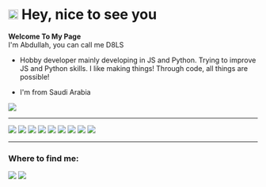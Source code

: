 # <img src="https://emojis.slackmojis.com/emojis/images/1531849430/4246/blob-sunglasses.gif?1531849430" width="20"/> Hey, nice to see you
**Welcome To My Page**</br>
I'm Abdullah, you can call me D8LS

- Hobby developer
mainly developing in JS and Python. Trying to improve JS and Python skills. I like making things! Through code, all things are possible!

- I'm from Saudi Arabia

<img src="https://github-readme-stats.vercel.app/api?username=D8LS1&show_icons=true&hide_title=true&theme=chartreuse-dark" />

------------
<img src="https://img.shields.io/badge/-Github_Actions-2088FF?style=flat-square&logo=github-actions&logoColor=white "/> <img src="https://img.shields.io/badge/-TypeScript-007ACC?style=flat-square&logo=typescript&logoColor=white "/> <img src="https://img.shields.io/badge/-Heroku-430098?style=flat-square&logo=heroku&logoColor=white "/> <img src="https://img.shields.io/badge/-Git-F05032?style=flat-square&logo=git&logoColor=white "/> <img src="https://img.shields.io/badge/-NPM-CB3837?style=flat-square&logo=npm&logoColor=white "/> <img src="https://img.shields.io/badge/-HTML5-E34F26?style=flat-square&logo=html5&logoColor=white"/> <img src="https://img.shields.io/badge/-MongoDB-13aa52?style=flat-square&logo=mongodb&logoColor=white "/> <img src="https://img.shields.io/badge/-Nodejs-43853d?style=flat-square&logo=Node.js&logoColor=white "/> <img src="https://img.shields.io/badge/python-v3.7-blue "/>



------------

### Where to find me:
[<img src="https://img.shields.io/badge/GitHub-%2312100E.svg" />](https://github.com/D8LS1) [<img src="https://img.shields.io/badge/-Discord-7289DA?style=for-the-badge&logo=discord.svg" />](https://discord.com/users/1108467764307447883)

